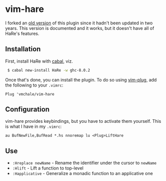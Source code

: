 # vim-hare

I forked an [old version](https://github.com/glittershark/vim-hare) of this
plugin since it hadn't been updated in two years. This version is documented and
it works, but it doesn't have all of HaRe's features.

## Installation

First, install HaRe with [cabal](https://www.haskell.org/cabal/), viz.

```bash
 $ cabal new-install HaRe -w ghc-8.0.2
```

Once that's done, you can install the plugin.
To do so using [vim-plug](https://github.com/junegunn/vim-plug), add
the following to your `.vimrc`:

```vim
Plug 'vmchale/vim-hare
```

## Configuration

vim-hare provides keybindings, but you have to activate them yourself. This is
what I have in my `.vimrc`:

```vim
au BufNewFile,BufRead *.hs nnoremap lu <Plug>LiftHare
```

## Use

  * `:Hreplace newName` - Rename the identifier under the cursor to `newName`
  * `:Hlift` - Lift a function to top-level
  * `:Happlicative` - Generalize a monadic function to an applicative one
